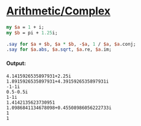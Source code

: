[1]: http://rosettacode.org/wiki/Arithmetic/Complex

# [Arithmetic/Complex][1]

```perl
my $a = 1 + i;
my $b = pi + 1.25i;
 
.say for $a + $b, $a * $b, -$a, 1 / $a, $a.conj;
.say for $a.abs, $a.sqrt, $a.re, $a.im;
```

#### Output:
```
4.1415926535897931+2.25i
1.8915926535897931+4.3915926535897931i
-1-1i
0.5-0.5i
1-1i
1.4142135623730951
1.0986841134678098+0.45508986056222733i
1
1
```